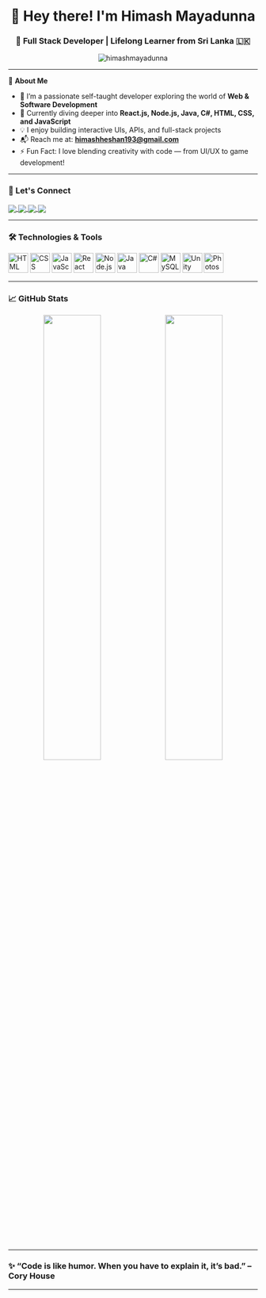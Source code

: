 <h1 align="center">👋 Hey there! I'm Himash Mayadunna</h1>
<h3 align="center">🚀 Full Stack Developer | Lifelong Learner from Sri Lanka 🇱🇰</h3>

<p align="center">
  <img src="https://komarev.com/ghpvc/?username=himashmayadunna&label=Profile%20views&color=0e75b6&style=flat" alt="himashmayadunna" />
</p>

---

🌟 **About Me**

- 🔧 I’m a passionate self-taught developer exploring the world of **Web & Software Development**
- 🌱 Currently diving deeper into **React.js, Node.js, Java, C#, HTML, CSS, and JavaScript**
- 💡 I enjoy building interactive UIs, APIs, and full-stack projects
- 📬 Reach me at: **himashheshan193@gmail.com**
- ⚡ Fun Fact: I love blending creativity with code — from UI/UX to game development!

---

### 🔗 Let's Connect

<p align="left">
  <a href="https://twitter.com/himashmayadunna" target="blank">
    <img align="center" src="https://img.shields.io/badge/Twitter-1DA1F2?style=for-the-badge&logo=twitter&logoColor=white" />
  </a>
  <a href="https://www.linkedin.com/in/himash-mayadunna-28429529b/" target="blank">
    <img align="center" src="https://img.shields.io/badge/LinkedIn-0A66C2?style=for-the-badge&logo=linkedin&logoColor=white" />
  </a>
  <a href="https://www.facebook.com/himash.mayadunna" target="blank">
    <img align="center" src="https://img.shields.io/badge/Facebook-1877F2?style=for-the-badge&logo=facebook&logoColor=white" />
  </a>
  <a href="https://www.instagram.com/himashmayadunna/" target="blank">
    <img align="center" src="https://img.shields.io/badge/Instagram-E4405F?style=for-the-badge&logo=instagram&logoColor=white" />
  </a>
</p>

---

### 🛠️ Technologies & Tools

<p align="left">
  <img src="https://cdn.jsdelivr.net/gh/devicons/devicon/icons/html5/html5-original.svg" width="40" height="40" alt="HTML" />
  <img src="https://cdn.jsdelivr.net/gh/devicons/devicon/icons/css3/css3-original.svg" width="40" height="40" alt="CSS" />
  <img src="https://cdn.jsdelivr.net/gh/devicons/devicon/icons/javascript/javascript-original.svg" width="40" height="40" alt="JavaScript" />
  <img src="https://cdn.jsdelivr.net/gh/devicons/devicon/icons/react/react-original.svg" width="40" height="40" alt="React" />
  <img src="https://cdn.jsdelivr.net/gh/devicons/devicon/icons/nodejs/nodejs-original.svg" width="40" height="40" alt="Node.js" />
  <img src="https://cdn.jsdelivr.net/gh/devicons/devicon/icons/java/java-original.svg" width="40" height="40" alt="Java" />
  <img src="https://cdn.jsdelivr.net/gh/devicons/devicon/icons/csharp/csharp-original.svg" width="40" height="40" alt="C#" />
  <img src="https://cdn.jsdelivr.net/gh/devicons/devicon/icons/mysql/mysql-original.svg" width="40" height="40" alt="MySQL" />
  <img src="https://cdn.jsdelivr.net/gh/devicons/devicon/icons/unity/unity-original.svg" width="40" height="40" alt="Unity" />
  <img src="https://cdn.jsdelivr.net/gh/devicons/devicon/icons/photoshop/photoshop-line.svg" width="40" height="40" alt="Photoshop" />
</p>

---

### 📈 GitHub Stats

<p align="center">
  <img src="https://github-readme-stats.vercel.app/api?username=himashmayadunna&show_icons=true&theme=github_dark" width="48%" />
  <img src="https://github-readme-streak-stats.herokuapp.com/?user=himashmayadunna&theme=github-dark-blue" width="48%" />
</p>

---

### ✨ “Code is like humor. When you have to explain it, it’s bad.” – Cory House

---

